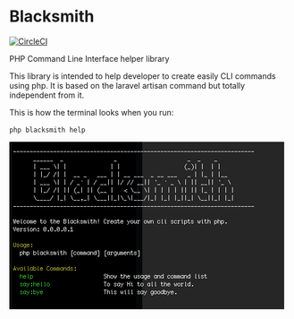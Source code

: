 # Blacksmith

[![CircleCI](https://img.shields.io/circleci/project/github/eaperezc/blacksmith.svg?style=flat-square)]()


PHP Command Line Interface helper library

This library is intended to help developer to create easily CLI commands using php.
It is based on the laravel artisan command but totally independent from it.

This is how the terminal looks when you run:

```{r, engine='bash', count_lines}
php blacksmith help
```

![Alt text](/resources/sc_blacksmith_help.png?raw=true "Blacksmith Help")
